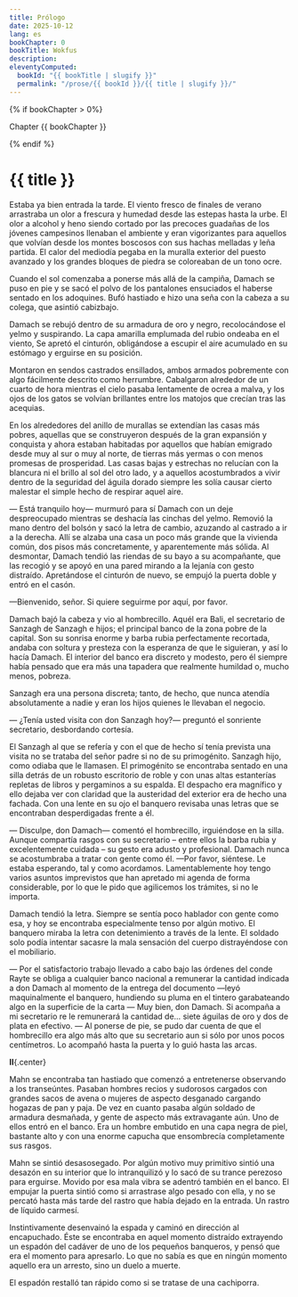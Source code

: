 ```yaml
---
title: Prólogo
date: 2025-10-12
lang: es
bookChapter: 0
bookTitle: Wokfus
description:
eleventyComputed:
  bookId: "{{ bookTitle | slugify }}"
  permalink: "/prose/{{ bookId }}/{{ title | slugify }}/"
---
```


{% if bookChapter > 0%}

Chapter {{ bookChapter }}

{% endif %}

# {{ title }}

Estaba ya bien entrada la tarde. El viento fresco de finales de verano arrastraba un olor a frescura y humedad desde las estepas hasta la urbe. El olor a alcohol y heno siendo cortado por las precoces guadañas de los jóvenes campesinos llenaban el ambiente y eran vigorizantes para aquellos que volvían desde los montes boscosos con sus hachas melladas y leña partida. El calor del mediodía pegaba en la muralla exterior del puesto avanzado y los grandes bloques de piedra se coloreaban de un tono ocre.

Cuando el sol comenzaba a ponerse más allá de la campiña, Damach se puso en pie y se sacó el polvo de los pantalones ensuciados el haberse sentado en los adoquines. Bufó hastiado e hizo una seña con la cabeza a su colega, que asintió cabizbajo.

Damach se rebujó dentro de su armadura de oro y negro, recolocándose el yelmo y suspirando. La capa amarilla emplumada del rubio ondeaba en el viento, Se apretó el cinturón, obligándose a escupir el aire acumulado en su estómago y erguirse en su posición.

Montaron en sendos castrados ensillados, ambos armados pobremente con algo fácilmente descrito como herrumbre. Cabalgaron alrededor de un cuarto de hora mientras el cielo pasaba lentamente de ocrea a malva, y los ojos de los gatos se volvían brillantes entre los matojos que crecían tras las acequias.

En los alrededores del anillo de murallas se extendían las casas más pobres, aquellas que se construyeron después de la gran expansión y conquista y ahora estaban habitadas por aquellos que habían emigrado desde muy al sur o muy al norte, de tierras más yermas o con menos promesas de prosperidad. Las casas bajas y estrechas no relucían con la blancura ni el brillo al sol del otro lado, y a aquellos acostumbrados a vivir dentro de la seguridad del águila dorado siempre les solía causar cierto malestar el simple hecho de respirar aquel aire.

— Está tranquilo hoy— murmuró para sí Damach con un deje despreocupado mientras se deshacía las cinchas del yelmo. Removió la mano dentro del bolsón y sacó la letra de cambio, azuzando al castrado a ir a la derecha. Allí se alzaba una casa un poco más grande que la vivienda común, dos pisos más concretamente, y aparentemente más sólida. Al desmontar, Damach tendió las riendas de su bayo a su acompañante, que las recogió y se apoyó en una pared mirando a la lejanía con gesto distraído. Apretándose el cinturón de nuevo, se empujó la puerta doble y entró en el casón.

—Bienvenido, señor. Si quiere seguirme por aquí, por favor.

Damach bajó la cabeza y vio al hombrecillo. Aquél era Bali, el secretario de Sanzagh de Sanzagh e hijos; el principal banco de la zona pobre de la capital. Son su sonrisa enorme y barba rubia perfectamente recortada, andaba con soltura y presteza con la esperanza de que le siguieran, y así lo hacía Damach. El interior del banco era discreto y modesto, pero él siempre había pensado que era más una tapadera que realmente humildad o, mucho menos, pobreza.

Sanzagh era una persona discreta; tanto, de hecho, que nunca atendía absolutamente a nadie y eran los hijos quienes le llevaban el negocio.

— ¿Tenía usted visita con don Sanzagh hoy?— preguntó el sonriente secretario, desbordando cortesía.

El Sanzagh al que se refería y con el que de hecho sí tenía prevista una visita no se trataba del señor padre si no de su primogénito. Sanzagh hijo, como odiaba que le llamasen. El primogénito se encontraba sentado en una silla detrás de un robusto escritorio de roble y con unas altas estanterías repletas de libros y pergaminos a su espalda. El despacho era magnífico y ello dejaba ver con claridad que la austeridad del exterior era de hecho una fachada. Con una lente en su ojo el banquero revisaba unas letras que se encontraban desperdigadas frente a él.

— Disculpe, don Damach— comentó el hombrecillo, irguiéndose en la silla. Aunque compartía rasgos con su secretario – entre ellos la barba rubia y excelentemente cuidada – su gesto era adusto y profesional. Damach nunca se acostumbraba a tratar con gente como él. —Por favor, siéntese. Le estaba esperando, tal y como acordamos. Lamentablemente hoy tengo varios asuntos imprevistos que han apretado mi agenda de forma considerable, por lo que le pido que agilicemos los trámites, si no le importa.

Damach tendió la letra. Siempre se sentía poco hablador con gente como esa, y hoy se encontraba especialmente tenso por algún motivo. El banquero miraba la letra con detenimiento a través de la lente. El soldado solo podía intentar sacasre la mala sensación del cuerpo distrayéndose con el mobiliario.

— Por el satisfactorio trabajo llevado a cabo bajo las órdenes del conde Rayte se obliga a cualquier banco nacional a remunerar la cantidad indicada a don Damach al momento de la entrega del documento —leyó maquinalmente el banquero, hundiendo su pluma en el tintero garabateando algo en la superficie de la carta — Muy bien, don Damach. Si acompaña a mi secretario re le remunerará la cantidad de… siete águilas de oro y dos de plata en efectivo. — Al ponerse de pie, se pudo dar cuenta de que el hombrecillo era algo más alto que su secretario aun si sólo por unos pocos centímetros. Lo acompañó hasta la puerta y lo guió hasta las arcas.

**II**{.center}

Mahn se encontraba tan hastiado que comenzó a entretenerse observando a los transeúntes. Pasaban hombres recios y sudorosos cargados con grandes sacos de avena o mujeres de aspecto desganado cargando hogazas de pan y paja. De vez en cuanto pasaba algún soldado de armadura desmañada, y gente de aspecto más extravagante aún. Uno de ellos entró en el banco. Era un hombre embutido en una capa negra de piel, bastante alto y con una enorme capucha que ensombrecía completamente sus rasgos.

Mahn se sintió desasosegado. Por algún motivo muy primitivo sintió una desazón en su interior que lo intranquilizó y lo sacó de su trance perezoso para erguirse. Movido por esa mala vibra se adentró también en el banco. El empujar la puerta sintió como si arrastrase algo pesado con ella, y no se percató hasta más tarde del rastro que había dejado en la entrada. Un rastro de líquido carmesí.

Instintivamente desenvainó la espada y caminó en dirección al encapuchado. Éste se encontraba en aquel momento distraído extrayendo un espadón del cadáver de uno de los pequeños banqueros, y pensó que era el momento para apresarlo. Lo que no sabía es que en ningún momento aquello era un arresto, sino un duelo a muerte.

El espadón restalló tan rápido como si se tratase de una cachiporra.
